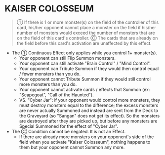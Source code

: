 # KAISER COLOSSEUM

> ① If there is 1 or more monster(s) on the field of the controller of this card, his/her opponent cannot place a monster on the field if his/her number of monsters would exceed the number of monsters that are on the field of this card's controller. Ⓒ The cards that are already on the field before this card's activation are unaffected by this effect.

*   The ① Continuous Effect only applies while you control 1+ monster(s).
    *   Your opponent can still Flip Summon monsters.
    *   Your opponent can still activate "Brain Control" / "Mind Control".
    *   Your opponent can Tribute Summon if they would then control equal / fewer monsters than you do.
    *   Your opponent cannot Tribute Summon if they would still control more monsters than you do.
    *   Your opponent cannot activate cards / effects that Summon (ex: "Scapegoat", "Call of the Haunted").
    *   VS. "Cyber Jar": if your opponent would control more monsters, they must destroy monsters equal to the difference; the excess monsters are never actually Summoned and instead are sent from the Deck to the Graveyard (so "Sangan" does not get its effect). So the monsters are destroyed after they are picked up, but before any monsters are Special Summoned for the effect of "Cyber Jar".
*   The Ⓒ Condition cannot be negated. It is not an Effect.
    *   If there are already more monsters on your opponent's side of the field when you activate "Kaiser Colosseum", nothing happens to them but your opponent cannot Summon any more.
